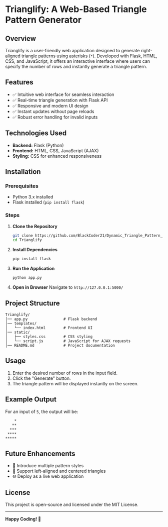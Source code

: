 # Trianglify: A Web-Based Triangle Pattern Generator

## Overview
Trianglify is a user-friendly web application designed to generate right-aligned triangle patterns using asterisks (`*`). Developed with Flask, HTML, CSS, and JavaScript, it offers an interactive interface where users can specify the number of rows and instantly generate a triangle pattern.

## Features
- ✅ Intuitive web interface for seamless interaction
- ✅ Real-time triangle generation with Flask API
- ✅ Responsive and modern UI design
- ✅ Instant updates without page reloads
- ✅ Robust error handling for invalid inputs

## Technologies Used
- **Backend:** Flask (Python)
- **Frontend:** HTML, CSS, JavaScript (AJAX)
- **Styling:** CSS for enhanced responsiveness

## Installation
### Prerequisites
- Python 3.x installed
- Flask installed (`pip install flask`)

### Steps
1. **Clone the Repository**
   ```sh
   git clone https://github.com/BlackCoder21/Dynamic_Triangle_Pattern_Generator.git
   cd Trianglify
   ```
2. **Install Dependencies**
   ```sh
   pip install flask
   ```
3. **Run the Application**
   ```sh
   python app.py
   ```
4. **Open in Browser**
   Navigate to `http://127.0.0.1:5000/`

## Project Structure
```
Trianglify/
│── app.py                # Flask backend
│── templates/
│   └── index.html        # Frontend UI
│── static/
│   ├── styles.css        # CSS styling
│   └── script.js         # JavaScript for AJAX requests
│── README.md             # Project documentation
```

## Usage
1. Enter the desired number of rows in the input field.
2. Click the "Generate" button.
3. The triangle pattern will be displayed instantly on the screen.

## Example Output
For an input of `5`, the output will be:
```
    *
   **
  ***
 ****
*****
```

## Future Enhancements
- 🎨 Introduce multiple pattern styles
- 📐 Support left-aligned and centered triangles
- 🌐 Deploy as a live web application

## License
This project is open-source and licensed under the MIT License.

---
**Happy Coding! 🚀**

